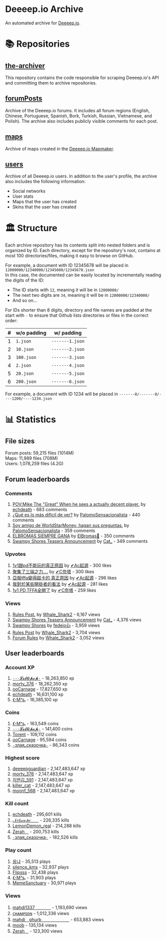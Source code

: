 # Deeeep.io Archive

An automated archive for [Deeeep.io](https://deeeep.io/).

# 📚 Repositories

## [the-archiver](https://github.com/deeeepio-archive/the-archiver)

This repository contains the code responsible for scraping Deeeep.io's API and committing them to archive repositories.

## [forumPosts](https://github.com/deeeepio-archive/forumPosts)

Archive of the Deeeep.io forums. It includes all forum regions (English, Chinese, Portuguese, Spanish, Bork, Turkish, Russian, Vietnamese, and Polish). The archive also includes publicly visible comments for each post.

## [maps](https://github.com/deeeepio-archive/maps)

Archive of maps created in the [Deeeep.io Mapmaker](https://mapmaker.deeeep.io/).

## [users](https://github.com/deeeepio-archive/users)

Archive of all Deeeep.io users. In addition to the user's profile, the archive also includes the following information:

- Social networks
- User stats
- Maps that the user has created
- Skins that the user has created

# 🏛️ Structure

Each archive repository has its contents split into nested folders and is organized by ID. Each directory, except for the repository's root, contains at most 100 directories/files, making it easy to browse on GitHub.

For example, a document with ID 12345678 will be placed in `12000000/12340000/12345600/12345678.json`  
In this case, the documented can be easily located by incrementally reading the digits of the ID:

- The ID starts with `12`, meaning it will be in `12000000/`
- The next two digits are `34`, meaning it will be in `12000000/12340000/`
- And so on...

For IDs shorter than 8 digits, directory and file names are padded at the start with `-` to ensure that Github lists directories or files in the correct order:

| # | w/o padding   | w/ padding      |
| - | ------------- | --------------- |
| 1 | `1.json`      | `-------1.json` |
| 2 | `10.json`     | `-------2.json` |
| 3 | `100.json`    | `-------3.json` |
| 4 | `2.json`      | `-------4.json` |
| 5 | `20.json`     | `-------5.json` |
| 6 | `200.json`    | `-------6.json` |

For example, a document with ID 1234 will be placed in `-------0/-------0/----1200/----1234.json`

# 📊 Statistics

## File sizes
Forum posts: 59,215 files (1014M)  
Maps: 11,989 files (708M)  
Users: 1,078,259 files (4.2G)  


## Forum leaderboards
### Comments
1. [POV:Mike The "Great" When he sees a actually decent player.](https://deeeep.io/forum/en/17455) by [echdeath](https://deeeep.io/u/echdeath) - 683 comments  
2. [¿Qué es lo más difícil de ver?](https://deeeep.io/forum/es/50727) by [PalomoSensacionalista](https://deeeep.io/u/PalomoSensacionalista) - 440 comments  
3. [Soy amigo de WorldStarMoney, hagan sus preguntas.](https://deeeep.io/forum/es/53630) by [PalomoSensacionalista](https://deeeep.io/u/PalomoSensacionalista) - 359 comments  
4. [ELBROMAS SIEMPRE GANA](https://deeeep.io/forum/es/53083) by [ElBromas🤡](https://deeeep.io/u/ElBromas%F0%9F%A4%A1) - 350 comments  
5. [Swampy Shores Teasers Announcement](https://deeeep.io/forum/en/45189) by [Cat_](https://deeeep.io/u/Cat_) - 349 comments

### Upvotes
1. [1v1跟pd不能玩的真正原因](https://deeeep.io/forum/zh/13452) by [✔Ac起源](https://deeeep.io/u/%E2%9C%94Ac%E8%B5%B7%E6%BA%90) - 300 likes  
2. [聚集了三端之力....](https://deeeep.io/forum/zh/16999) by [✔C奈塔](https://deeeep.io/u/%E2%9C%94C%E5%A5%88%E5%A1%94) - 300 likes  
3. [亞服tffa變得超卡的 真正原因](https://deeeep.io/forum/zh/13553) by [✔Ac起源](https://deeeep.io/u/%E2%9C%94Ac%E8%B5%B7%E6%BA%90) - 296 likes  
4. [我對於某些開掛者的看法](https://deeeep.io/forum/zh/13334) by [✔Ac起源](https://deeeep.io/u/%E2%9C%94Ac%E8%B5%B7%E6%BA%90) - 281 likes  
5. [1v1,PD,TFFA全開了](https://deeeep.io/forum/zh/14032) by [✔C奈塔](https://deeeep.io/u/%E2%9C%94C%E5%A5%88%E5%A1%94) - 259 likes

### Views
1. [Rules Post.](https://deeeep.io/forum/en/32551) by [Whale_Shark2](https://deeeep.io/u/Whale_Shark2) - 6,167 views  
2. [Swampy Shores Teasers Announcement](https://deeeep.io/forum/en/45189) by [Cat_](https://deeeep.io/u/Cat_) - 4,376 views  
3. [Swampy Shores](https://deeeep.io/forum/en/53911) by [fedeio👍](https://deeeep.io/u/fedeio%F0%9F%91%8D) - 3,959 views  
4. [Rules Post](https://deeeep.io/forum/en/25689) by [Whale_Shark2](https://deeeep.io/u/Whale_Shark2) - 3,704 views  
5. [Forum Rules](https://deeeep.io/forum/en/9477) by [Whale_Shark2](https://deeeep.io/u/Whale_Shark2) - 3,052 views

## User leaderboards
### Account XP
1. [٠٠٠𝓛𝓸𝓵𝓵𝓲𝓹𝓸𝓹٠](https://deeeep.io/u/%D9%A0%D9%A0%D9%A0%F0%9D%93%9B%F0%9D%93%B8%F0%9D%93%B5%F0%9D%93%B5%F0%9D%93%B2%F0%9D%93%B9%F0%9D%93%B8%F0%9D%93%B9%D9%A0) - 18,263,850 xp  
2. [morty_376](https://deeeep.io/u/morty_376) - 18,262,350 xp  
3. [ooCarnage](https://deeeep.io/u/ooCarnage) - 17,827,650 xp  
4. [echdeath](https://deeeep.io/u/echdeath) - 16,631,100 xp  
5. [☪Mˣsₜ](https://deeeep.io/u/%E2%98%AAM%CB%A3s%E2%82%9C) - 16,385,100 xp

### Coins
1. [☪Mˣsₜ](https://deeeep.io/u/%E2%98%AAM%CB%A3s%E2%82%9C) - 163,549 coins  
2. [٠٠٠𝓛𝓸𝓵𝓵𝓲𝓹𝓸𝓹٠](https://deeeep.io/u/%D9%A0%D9%A0%D9%A0%F0%9D%93%9B%F0%9D%93%B8%F0%9D%93%B5%F0%9D%93%B5%F0%9D%93%B2%F0%9D%93%B9%F0%9D%93%B8%F0%9D%93%B9%D9%A0) - 141,400 coins  
3. [Torent](https://deeeep.io/u/Torent) - 109,112 coins  
4. [ooCarnage](https://deeeep.io/u/ooCarnage) - 95,594 coins  
5. [٠злая_сказочка٠](https://deeeep.io/u/%D9%A0%D0%B7%D0%BB%D0%B0%D1%8F_%D1%81%D0%BA%D0%B0%D0%B7%D0%BE%D1%87%D0%BA%D0%B0%D9%A0) - 86,343 coins

### Highest score
1. [deeeepguardian](https://deeeep.io/u/deeeepguardian) - 2,147,483,647 xp  
2. [morty_376](https://deeeep.io/u/morty_376) - 2,147,483,647 xp  
3. [지현김_591](https://deeeep.io/u/%EC%A7%80%ED%98%84%EA%B9%80_591) - 2,147,483,647 xp  
4. [killer_cat](https://deeeep.io/u/killer_cat) - 2,147,483,647 xp  
5. [moonf_568](https://deeeep.io/u/moonf_568) - 2,147,483,647 xp

### Kill count
1. [echdeath](https://deeeep.io/u/echdeath) - 295,601 kills  
2. [𝒩𝑒𝓉𝓈𝒸𝒶𝓅𝑒ㅤㅤ](https://deeeep.io/u/%F0%9D%92%A9%F0%9D%91%92%F0%9D%93%89%F0%9D%93%88%F0%9D%92%B8%F0%9D%92%B6%F0%9D%93%85%F0%9D%91%92%E3%85%A4%E3%85%A4) - 226,335 kills  
3. [LemonDemon_real](https://deeeep.io/u/LemonDemon_real) - 214,288 kills  
4. [Zerahㅤ](https://deeeep.io/u/Zerah%E3%85%A4) - 200,753 kills  
5. [٠злая_сказочка٠](https://deeeep.io/u/%D9%A0%D0%B7%D0%BB%D0%B0%D1%8F_%D1%81%D0%BA%D0%B0%D0%B7%D0%BE%D1%87%D0%BA%D0%B0%D9%A0) - 182,526 kills

### Play count
1. [웅냐](https://deeeep.io/u/%EC%9B%85%EB%83%90) - 35,513 plays  
2. [silence_kms](https://deeeep.io/u/silence_kms) - 32,937 plays  
3. [Flipsss](https://deeeep.io/u/Flipsss) - 32,438 plays  
4. [☪Mˣsₜ](https://deeeep.io/u/%E2%98%AAM%CB%A3s%E2%82%9C) - 31,903 plays  
5. [MemeSanctuary](https://deeeep.io/u/MemeSanctuary) - 30,971 plays

### Views
1. [mahdi1337ㅤㅤㅤㅤ](https://deeeep.io/u/mahdi1337%E3%85%A4%E3%85%A4%E3%85%A4%E3%85%A4) - 1,193,690 views  
2. [ᴄʜᴀᴍᴘɪᴏɴ](https://deeeep.io/u/%E1%B4%84%CA%9C%E1%B4%80%E1%B4%8D%E1%B4%98%C9%AA%E1%B4%8F%C9%B4) - 1,012,336 views  
3. [mahdiㅤghurbㅤㅤㅤㅤㅤㅤㅤ](https://deeeep.io/u/mahdi%E3%85%A4ghurb%E3%85%A4%E3%85%A4%E3%85%A4%E3%85%A4%E3%85%A4%E3%85%A4%E3%85%A4) - 653,883 views  
4. [moob](https://deeeep.io/u/moob) - 135,134 views  
5. [Zerahㅤ](https://deeeep.io/u/Zerah%E3%85%A4) - 123,300 views

